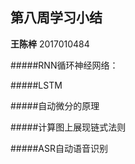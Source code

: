 ## 第八周学习小结

**王陈梓** 2017010484  
 
#####RNN循环神经网络：

#####LSTM

#####自动微分的原理

#####计算图上展现链式法则

#####ASR自动语音识别